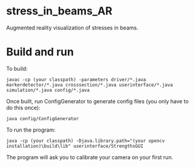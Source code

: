 # stress_in_beams_AR
Augmented reality visualization of stresses in beams.

# Build and run

To build:

`javac -cp (your classpath) -parameters driver/*.java markerdetector/*.java crosssection/*.java userinterface/*.java simulation/*.java config/*.java`

Once built, run ConfigGenerator to generate config files (you only have to do this once):

`java config/ConfigGenerator`

To run the program:

`java -cp (your classpath) -Djava.library.path="(your opencv installation)\build\lib" userinterface/StrengthsGUI`

The program will ask you to calibrate your camera on your first run.
